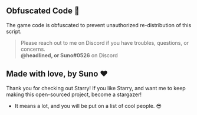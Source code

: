 ## Obfuscated Code 💫
The game code is obfuscated to prevent unauthorized re-distribution of this script.
> Please reach out to me on Discord if you have troubles, questions, or concerns.
<br> **@headlined, or Suno#0526** on Discord

## Made with love, by Suno :heart:
Thank you for checking out Starry! If you like Starry, and want me to keep making this open-sourced project, become a stargazer!
* It means a lot, and you will be put on a list of cool people. 😎
